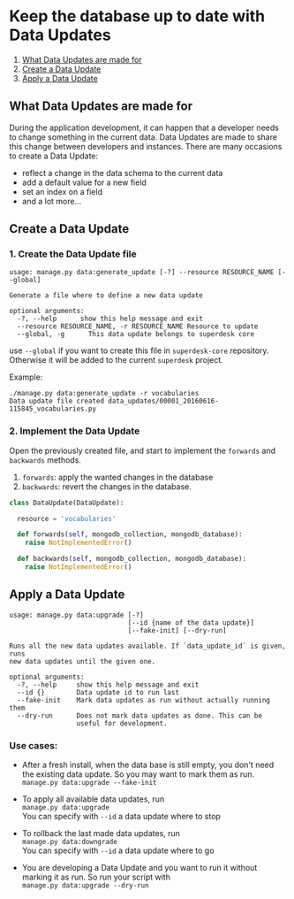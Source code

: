 # Keep the database up to date with Data Updates

1. [What Data Updates are made for](#what-data-updates-are-made-for)  
1. [Create a Data Update](#create-a-data-update)  
1. [Apply a Data Update](#apply-a-data-update)

## What Data Updates are made for

During the application development, it can happen that a developer needs to change something in the current data.
Data Updates are made to share this change between developers and instances.
There are many occasions to create a Data Update:

- reflect a change in the data schema to the current data
- add a default value for a new field
- set an index on a field
- and a lot more...

## Create a Data Update

### 1. Create the Data Update file

```
usage: manage.py data:generate_update [-?] --resource RESOURCE_NAME [--global]

Generate a file where to define a new data update

optional arguments:
  -?, --help      show this help message and exit
  --resource RESOURCE_NAME, -r RESOURCE_NAME Resource to update
  --global, -g      This data update belongs to superdesk core

```

use `--global` if you want to create this file in `superdesk-core` repository. Otherwise it will be added to the current `superdesk` project.

Example:
```
./manage.py data:generate_update -r vocabularies
Data update file created data_updates/00001_20160616-115845_vocabularies.py
```

### 2. Implement the Data Update

Open the previously created file, and start to implement the `forwards` and `backwards` methods.

1. `forwards`: apply the wanted changes in the database
1. `backwards`: revert the changes in the database.


```python
class DataUpdate(DataUpdate):

  resource = 'vocabularies'

  def forwards(self, mongodb_collection, mongodb_database):
    raise NotImplementedError()

  def backwards(self, mongodb_collection, mongodb_database):
    raise NotImplementedError()
```


## Apply a Data Update

```
usage: manage.py data:upgrade [-?]
                              [--id {name of the data update}]
                              [--fake-init] [--dry-run]

Runs all the new data updates available. If `data_update_id` is given, runs
new data updates until the given one.

optional arguments:
  -?, --help     show this help message and exit
  --id {}        Data update id to run last
  --fake-init    Mark data updates as run without actually running them
  --dry-run      Does not mark data updates as done. This can be
                 useful for development.
```

### Use cases:

- After a fresh install, when the data base is still empty, you don't need the existing data update. So you may want to mark them as run.  
`manage.py data:upgrade --fake-init`

- To apply all available data updates, run  
`manage.py data:upgrade`  
You can specify with `--id` a data update where to stop

- To rollback the last made data updates, run  
`manage.py data:downgrade`  
You can specify with `--id` a data update where to go

- You are developing a Data Update and you want to run it without marking it as run. So run your script with  
`manage.py data:upgrade --dry-run`  
